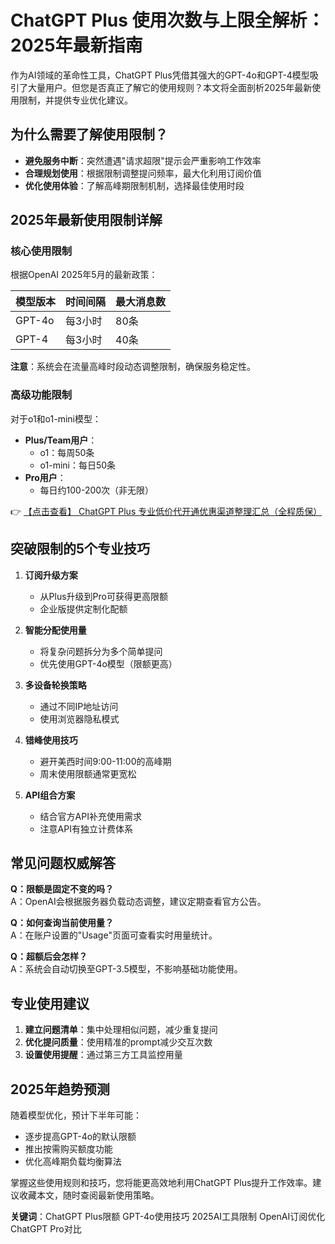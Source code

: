 # ChatGPT Plus 使用次数与上限全解析：2025年最新指南

作为AI领域的革命性工具，ChatGPT Plus凭借其强大的GPT-4o和GPT-4模型吸引了大量用户。但您是否真正了解它的使用规则？本文将全面剖析2025年最新使用限制，并提供专业优化建议。

## 为什么需要了解使用限制？

- **避免服务中断**：突然遭遇"请求超限"提示会严重影响工作效率
- **合理规划使用**：根据限制调整提问频率，最大化利用订阅价值
- **优化使用体验**：了解高峰期限制机制，选择最佳使用时段

## 2025年最新使用限制详解

### 核心使用限制

根据OpenAI 2025年5月的最新政策：

| 模型版本 | 时间间隔 | 最大消息数 |
|---------|---------|-----------|
| GPT-4o  | 每3小时 | 80条      |
| GPT-4    | 每3小时 | 40条      |

**注意**：系统会在流量高峰时段动态调整限制，确保服务稳定性。

### 高级功能限制

对于o1和o1-mini模型：

- **Plus/Team用户**：
  - o1：每周50条
  - o1-mini：每日50条
- **Pro用户**：
  - 每日约100-200次（非无限）

👉 [【点击查看】 ChatGPT Plus 专业低价代开通优惠渠道整理汇总（全程质保）](https://bit.ly/DaiKai)

## 突破限制的5个专业技巧

1. **订阅升级方案**
   - 从Plus升级到Pro可获得更高限额
   - 企业版提供定制化配额

2. **智能分配使用量**
   - 将复杂问题拆分为多个简单提问
   - 优先使用GPT-4o模型（限额更高）

3. **多设备轮换策略**
   - 通过不同IP地址访问
   - 使用浏览器隐私模式

4. **错峰使用技巧**
   - 避开美西时间9:00-11:00的高峰期
   - 周末使用限额通常更宽松

5. **API组合方案**
   - 结合官方API补充使用需求
   - 注意API有独立计费体系

## 常见问题权威解答

**Q：限额是固定不变的吗？**  
A：OpenAI会根据服务器负载动态调整，建议定期查看官方公告。

**Q：如何查询当前使用量？**  
A：在账户设置的"Usage"页面可查看实时用量统计。

**Q：超额后会怎样？**  
A：系统会自动切换至GPT-3.5模型，不影响基础功能使用。

## 专业使用建议

1. **建立问题清单**：集中处理相似问题，减少重复提问
2. **优化提问质量**：使用精准的prompt减少交互次数
3. **设置使用提醒**：通过第三方工具监控用量

## 2025年趋势预测

随着模型优化，预计下半年可能：
- 逐步提高GPT-4o的默认限额
- 推出按需购买额度功能
- 优化高峰期负载均衡算法

掌握这些使用规则和技巧，您将能更高效地利用ChatGPT Plus提升工作效率。建议收藏本文，随时查阅最新使用策略。

**关键词**：ChatGPT Plus限额 GPT-4o使用技巧 2025AI工具限制 OpenAI订阅优化 ChatGPT Pro对比